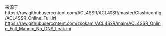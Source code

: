 来源于https://raw.githubusercontent.com/ACL4SSR/ACL4SSR/master/Clash/config/ACL4SSR_Online_Full.ini
https://raw.githubusercontent.com/zsokami/ACL4SSR/main/ACL4SSR_Online_Full_Mannix_No_DNS_Leak.ini
